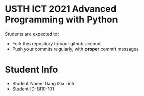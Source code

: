 USTH ICT 2021 Advanced Programming with Python
=====================================================

Students are expected to:
* Fork this repository to your github account
* Push your commits regularly, with **proper** commit messages


Student Info
=========================

* Student Name: Dang Gia Linh
* Student ID: BI10-101

